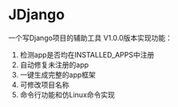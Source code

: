 # JDjango
 一个写Django项目的辅助工具
V1.0.0版本实现功能：
<ol>
 <li>检测app是否均在INSTALLED_APPS中注册</li>
 <li>自动修复未注册的app</li>
 <li>一键生成完整的app框架</li>
 <li>可修改项目名称</li>
 <li>命令行功能和仿Linux命令实现</li>
</ol>
